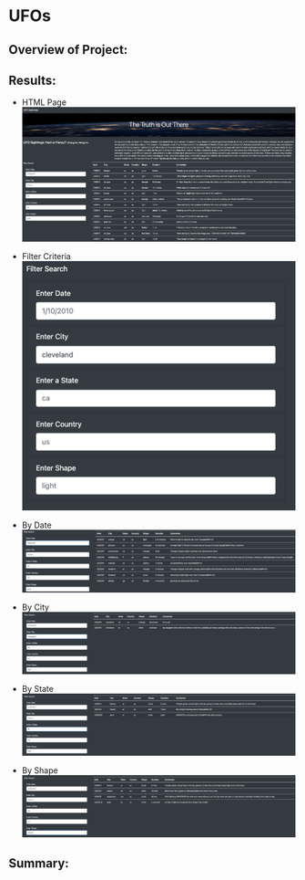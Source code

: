# UFOs

## Overview of Project:

## Results: 

- HTML Page
![html](static/images/ufohtml.png)

- Filter Criteria
![filterseach](static/images/filtersearch.png)

- By Date
![date](static/images/bydate.png)

- By City
![city](static/images/bycity.png)

- By State
![state](static/images/bystate.png)

- By Shape
![shape](static/images/byshape.png)

## Summary: